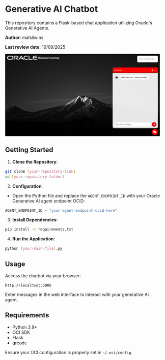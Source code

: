 
# Generative AI Chatbot

This repository contains a Flask-based chat application utilizing Oracle's Generative AI Agents.

**Author**: matsliwins

**Last review date**: 19/09/2025

![](images/image.png)
## Getting Started

1. **Clone the Repository**:
```bash
git clone [your-repository-link]
cd [your-repository-folder]
```

2. **Configuration**:
- Open the Python file and replace the `AGENT_ENDPOINT_ID` with your Oracle Generative AI agent endpoint OCID:

```python
AGENT_ENDPOINT_ID = "your-agent-endpoint-ocid-here"
```

3. **Install Dependencies**:
```bash
pip install -r requirements.txt
```

4. **Run the Application**:
```bash
python [your-main-file].py
```

## Usage

Access the chatbot via your browser:
```
http://localhost:5000
```

Enter messages in the web interface to interact with your generative AI agent.

## Requirements
- Python 3.8+
- OCI SDK
- Flask
- qrcode

Ensure your OCI configuration is properly set in `~/.oci/config`.

